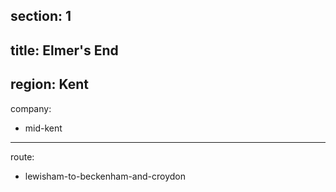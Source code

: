 section: 1
----
title: Elmer's End
----
region: Kent
----
company:
- mid-kent
----
route:
- lewisham-to-beckenham-and-croydon
